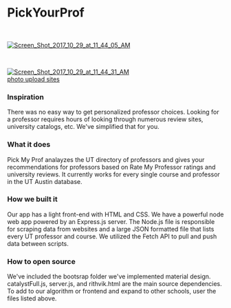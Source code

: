 # PickYourProf

<p><br></p>


<a href="https://ibb.co/ftFGVm"><img src="https://preview.ibb.co/gYZobR/Screen_Shot_2017_10_29_at_11_44_05_AM.png" alt="Screen_Shot_2017_10_29_at_11_44_05_AM" border="0"></a>

<p><br></p>


<a href="https://ibb.co/kHM6Vm"><img src="https://preview.ibb.co/nyfdbR/Screen_Shot_2017_10_29_at_11_44_31_AM.png" alt="Screen_Shot_2017_10_29_at_11_44_31_AM" border="0"></a><br /><a target='_blank' href='https://imgbb.com/'>photo upload sites</a><br />


<h3>Inspiration</h3>
There was no easy way to get personalized professor choices. Looking for a professor requires hours of looking through numerous review sites, university catalogs, etc. We've simplified that for you.

<h3>What it does</h3>
Pick My Prof analayzes the UT directory of professors and gives your recommendations for professors based on Rate My Professor ratings and university reviews. It currently works for every single course and professor in the UT Austin database.

<h3>How we built it</h3>
Our app has a light front-end with HTML and CSS. We have a powerful node web app powered by an Express.js server. The Node.js file is responsible for scraping data from websites and a large JSON formatted file that lists every UT professor and course. We utilized the Fetch API to pull and push data between scripts.

<h3>How to open source</h3>
We've included the bootsrap folder we've implemented material design. catalystFull.js, server.js, and rithvik.html are the main source dependencies. To add to our algorithm or frontend and expand to other schools, user the files listed above.
